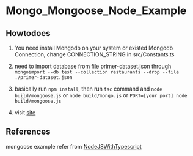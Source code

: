 # Mongo_Mongoose_Node_Example

## Howtodoes

1. You need install Mongodb on your system or existed Mongodb Connection, change CONNECTION_STRING in src/Constants.ts

1. need to import database from file primer-dataset.json through ```mongoimport --db test --collection restaurants
 --drop --file ./primer-dataset.json```

1. basically run ```npm install```, then run ```tsc``` command and ```node build/mongoose.js``` or ```node build/mongo.js``` or ```PORT=[your port] node build/mongoose.js```

1. visit [site](http://127.0.0.1:8000)

## References

mongoose example refer from [NodeJSWithTypescript](https://github.com/ErickWendel/NodeJSWithTypescript)